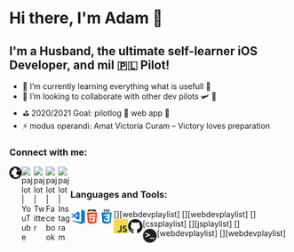 # Hi there, I'm Adam 👋

## I'm a Husband, the ultimate self-learner iOS Developer, and mil 🇵🇱 Pilot!


- 🌱 I’m currently learning everything what is usefull 🤪
- 👯 I’m looking to collaborate with other dev pilots 🛩 🚁
- ⛳️ 2020/2021 Goal: pilotlog 🛫 web app 🛬 
- ⚡ modus operandi: Amat Victoria Curam – Victory loves preparation

### Connect with me:

<a href="http://www.pajlot.pl"><img align="left" alt="pajlot.pl" width="22px" src="https://raw.githubusercontent.com/iconic/open-iconic/master/svg/globe.svg" /></a>


<a href="https://www.youtube.com/channel/UCtSGCQ19d2m_rbOsxZ22Ubw"><img align="left" alt="pajlot | YouTube" width="22px" src="https://cdn.jsdelivr.net/npm/simple-icons@v3/icons/youtube.svg" /></a>
<img align="left" alt="pajlot | Twitter" width="22px" src="https://cdn.jsdelivr.net/npm/simple-icons@v3/icons/twitter.svg" />
<img align="left" alt="pajlot | Facebook" width="22px" src="https://cdn.jsdelivr.net/npm/simple-icons@v3/icons/facebook.svg" />
<img align="left" alt="pajlot | Instagram" width="22px" src="https://cdn.jsdelivr.net/npm/simple-icons@v3/icons/instagram.svg" />

<br />

### Languages and Tools:

[<img align="left" alt="Visual Studio Code" width="26px" src="https://raw.githubusercontent.com/github/explore/80688e429a7d4ef2fca1e82350fe8e3517d3494d/topics/visual-studio-code/visual-studio-code.png" />][webdevplaylist]
[<img align="left" alt="HTML5" width="26px" src="https://raw.githubusercontent.com/github/explore/80688e429a7d4ef2fca1e82350fe8e3517d3494d/topics/html/html.png" />][webdevplaylist]
[<img align="left" alt="CSS3" width="26px" src="https://raw.githubusercontent.com/github/explore/80688e429a7d4ef2fca1e82350fe8e3517d3494d/topics/css/css.png" />][cssplaylist]
[<img align="left" alt="JavaScript" width="26px" src="https://raw.githubusercontent.com/github/explore/80688e429a7d4ef2fca1e82350fe8e3517d3494d/topics/javascript/javascript.png" />][jsplaylist]
[<img align="left" alt="GitHub" width="26px" src="https://raw.githubusercontent.com/github/explore/78df643247d429f6cc873026c0622819ad797942/topics/github/github.png" />][webdevplaylist]
[<img align="left" alt="terminal" width="26px" src="https://raw.githubusercontent.com/github/explore/80688e429a7d4ef2fca1e82350fe8e3517d3494d/topics/terminal/terminal.png" />][webdevplaylist]

<br />


<!--
**pajlotapps/pajlotapps** is a ✨ _special_ ✨ repository because its `README.md` (this file) appears on your GitHub profile.

Here are some ideas to get you started:

- 🔭 I’m currently working on ...
- 🤔 I’m looking for help with ...
- 💬 Ask me about ...
- 📫 How to reach me: ...
- 😄 Pronouns: ...
-->
